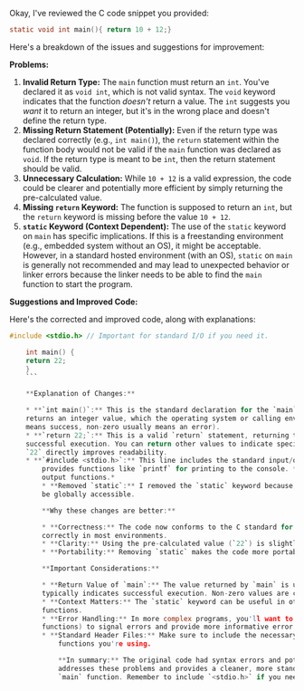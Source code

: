 Okay, I've reviewed the C code snippet you provided:

```c
static void int main(){ return 10 + 12;}
```

Here's a breakdown of the issues and suggestions for improvement:

**Problems:**

1. **Invalid Return Type:** The `main` function must return an `int`. You've declared it as `void int`, which is not
valid syntax. The `void` keyword indicates that the function *doesn't* return a value. The `int` suggests you *want* it
to return an integer, but it's in the wrong place and doesn't define the return type.
2. **Missing Return Statement (Potentially):** Even if the return type was declared correctly (e.g., `int main()`), the
`return` statement within the function body would not be valid if the `main` function was declared as `void`. If the
return type is meant to be `int`, then the return statement should be valid.
3. **Unnecessary Calculation:** While `10 + 12` is a valid expression, the code could be clearer and potentially more
efficient by simply returning the pre-calculated value.
4. **Missing `return` Keyword:** The function is supposed to return an `int`, but the `return` keyword is missing before
the value `10 + 12`.
5. **`static` Keyword (Context Dependent):** The use of the `static` keyword on `main` has specific implications. If
this is a freestanding environment (e.g., embedded system without an OS), it might be acceptable. However, in a standard
hosted environment (with an OS), `static` on `main` is generally not recommended and may lead to unexpected behavior or
linker errors because the linker needs to be able to find the `main` function to start the program.

**Suggestions and Improved Code:**

Here's the corrected and improved code, along with explanations:

```c
#include <stdio.h> // Important for standard I/O if you need it.

    int main() {
    return 22;
    }
    ```

    **Explanation of Changes:**

    * **`int main()`:** This is the standard declaration for the `main` function in C. It signifies that the function
    returns an integer value, which the operating system or calling environment can interpret as an exit code (0 usually
    means success, non-zero usually means an error).
    * **`return 22;`:** This is a valid `return` statement, returning the integer value `22`. Returning `0` would signal
    successful execution. You can return other values to indicate specific error conditions. Replacing `10 + 12` with
    `22` directly improves readability.
    * **`#include <stdio.h>`:** This line includes the standard input/output library. It's very common in C programs and
        provides functions like `printf` for printing to the console. *Include this if you need to use standard input or
        output functions.*
        * **Removed `static`:** I removed the `static` keyword because, in a typical hosted environment, `main` needs to
        be globally accessible.

        **Why these changes are better:**

        * **Correctness:** The code now conforms to the C standard for the `main` function. It will compile and link
        correctly in most environments.
        * **Clarity:** Using the pre-calculated value (`22`) is slightly clearer than `10 + 12` in this simple example.
        * **Portability:** Removing `static` makes the code more portable across different environments.

        **Important Considerations:**

        * **Return Value of `main`:** The value returned by `main` is used as the program's exit code. Returning `0`
        typically indicates successful execution. Non-zero values are conventionally used to signal errors.
        * **Context Matters:** The `static` keyword can be useful in other contexts to limit the scope of variables and
        functions.
        * **Error Handling:** In more complex programs, you'll want to use the return value of `main` (and other
        functions) to signal errors and provide more informative error messages.
        * **Standard Header Files:** Make sure to include the necessary header files (like `<stdio.h>`) for the
            functions you're using.

            **In summary:** The original code had syntax errors and potential linking issues. The corrected code
            addresses these problems and provides a cleaner, more standard, and more portable implementation of the
            `main` function. Remember to include `<stdio.h>` if you need to use standard input/output functions.